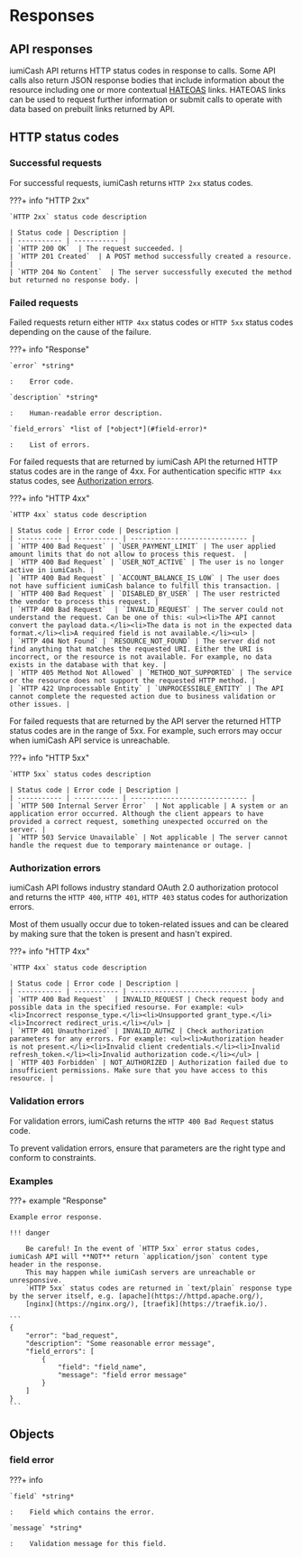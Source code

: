 # Responses

## API responses

iumiCash API returns HTTP status codes in response to calls. Some API calls also return JSON response bodies 
that include information about the resource including one or more contextual [HATEOAS] links.
HATEOAS links can be used to request further information or submit calls to operate with data based on prebuilt links returned by API. 

## HTTP status codes

### Successful requests

For successful requests, iumiCash returns `HTTP 2xx` status codes.

???+ info "HTTP 2xx"
    
    `HTTP 2xx` status code description

    | Status code | Description |
    | ----------- | ----------- |
    | `HTTP 200 OK`  | The request succeeded. |
    | `HTTP 201 Created`  | A POST method successfully created a resource. |
    | `HTTP 204 No Content`  | The server successfully executed the method but returned no response body. |


### Failed requests

Failed requests return either `HTTP 4xx` status codes or `HTTP 5xx` status codes depending on the cause of the failure.

???+ info "Response"

    `error` *string*
    
    :    Error code.

    `description` *string*
    
    :    Human-readable error description.

    `field_errors` *list of [*object*](#field-error)*
    
    :    List of errors. 


For failed requests that are returned by iumiCash API the returned HTTP status codes are in the range of 4xx. 
For authentication specific `HTTP 4xx` status codes, see [Authorization errors].
    
???+ info "HTTP 4xx"

    `HTTP 4xx` status code description
    
    | Status code | Error code | Description | 
    | ----------- | ----------- | ----------------------------- |
    | `HTTP 400 Bad Request` | `USER_PAYMENT_LIMIT` | The user applied amount limits that do not allow to process this request.  |
    | `HTTP 400 Bad Request` | `USER_NOT_ACTIVE` | The user is no longer active in iumiCash. |
    | `HTTP 400 Bad Request` | `ACCOUNT_BALANCE_IS_LOW` | The user does not have sufficient iumiCash balance to fulfill this transaction. |
    | `HTTP 400 Bad Request` | `DISABLED_BY_USER` | The user restricted the vendor to process this request. |
    | `HTTP 400 Bad Request`  | `INVALID_REQUEST` | The server could not understand the request. Can be one of this: <ul><li>The API cannot convert the payload data.</li><li>The data is not in the expected data format.</li><li>A required field is not available.</li><ul> | 
    | `HTTP 404 Not Found` | `RESOURCE_NOT_FOUND` | The server did not find anything that matches the requested URI. Either the URI is incorrect, or the resource is not available. For example, no data exists in the database with that key. |
    | `HTTP 405 Method Not Allowed` | `METHOD_NOT_SUPPORTED` | The service or the resource does not support the requested HTTP method. |
    | `HTTP 422 Unprocessable Entity` | `UNPROCESSIBLE_ENTITY` | The API cannot complete the requested action due to business validation or other issues. |

For failed requests that are returned by the API server the returned HTTP status codes are in the range of 5xx. For example, such errors may occur when iumiCash API service is unreachable.
    
???+ info "HTTP 5xx"

    `HTTP 5xx` status codes description
    
    | Status code | Error code | Description | 
    | ----------- | ----------- | ----------------------------- |
    | `HTTP 500 Internal Server Error`  | Not applicable | A system or an application error occurred. Although the client appears to have provided a correct request, something unexpected occurred on the server. | 
    | `HTTP 503 Service Unavailable` | Not applicable | The server cannot handle the request due to temporary maintenance or outage. |
    


### Authorization errors

iumiCash API follows industry standard OAuth 2.0 authorization protocol and returns the 
`HTTP 400`, `HTTP 401`, `HTTP 403` status codes for authorization errors. 

Most of them usually occur due to token-related issues and can be cleared by making sure 
that the token is present and hasn't expired.

???+ info "HTTP 4xx"

    `HTTP 4xx` status code description
    
    | Status code | Error code | Description | 
    | ----------- | ----------- | ----------------------------- |
    | `HTTP 400 Bad Request`  | INVALID_REQUEST | Check request body and possible data in the specified resourse. For example: <ul><li>Incorrect response_type.</li><li>Unsupported grant_type.</li><li>Incorrect redirect_uris.</li></ul> | 
    | `HTTP 401 Unauthorized` | INVALID_AUTHZ | Check authorization parameters for any errors. For example: <ul><li>Authorization header is not present.</li><li>Invalid client credentials.</li><li>Invalid refresh_token.</li><li>Invalid authorization code.</li></ul> | 
    | `HTTP 403 Forbidden` | NOT_AUTHORIZED | Authorization failed due to insufficient permissions. Make sure that you have access to this resource. |


### Validation errors

For validation errors, iumiCash returns the `HTTP 400 Bad Request` status code.

To prevent validation errors, ensure that parameters are the right type and conform to constraints.

### Examples

???+ example "Response"
    
    Example error response.

    !!! danger
        
        Be careful! In the event of `HTTP 5xx` error status codes, iumiCash API will **NOT** return `application/json` content type header in the response. 
        This may happen while iumiCash servers are unreachable or unresponsive. 
        `HTTP 5xx` status codes are returned in `text/plain` response type by the server itself, e.g. [apache](https://httpd.apache.org/),
        [nginx](https://nginx.org/), [traefik](https://traefik.io/).

    ```
    {
        "error": "bad_request",
        "description": "Some reasonable error message",
        "field_errors": [
            {
                "field": "field_name",
                "message": "field error message"
            }
        ]
    }
    ```

## Objects

### field error

???+ info

    `field` *string*
    
    :    Field which contains the error.

    `message` *string*
    
    :    Validation message for this field.

    
[HATEOAS]: orders/create_order.md#hateoas
[Authorization errors]: #authorization-errors
[Validation errors]: #validation-errors

